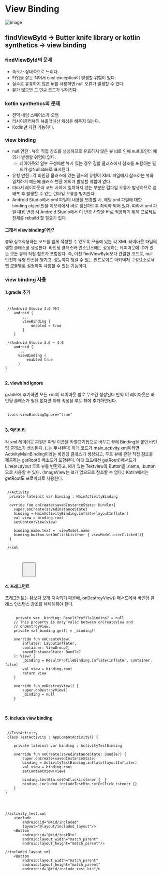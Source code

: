 # View Binding
![image](https://user-images.githubusercontent.com/66052467/150661027-3bd64fd8-df45-41b8-b92b-7284817d8b97.png)

## findViewById -> Butter knife library or kotlin synthetics -> view binding

### findViewById의 문제
- 속도가 상대적으로 느리다.
- 타입을 잘못 적어서 cast exception이 발생할 위험이 있다.
- 실수로 유효하지 않은 id를 사용하면 null 오류가 발생할 수 있다.
- 뷰가 많으면 그 만큼 코드가 길어진다.
### kotlin synthetics의 문제
- 전역 네임 스페이스가 오염
- 리사이클러뷰의 뷰홀더에선 캐싱을 해주지 않는다.
- Kotlin만 지원 가능하다.

### view binding
- null 안전 : 뷰의 직접 참조를 생성하므로 유효하지 않은 뷰 id로 인해 null 포인터 예외가 발생할 위험이 없다.
  - 레이아웃의 일부 구성에만 뷰가 있는 경우 결합 클래스에서 참조를 포함하는 필드가 @Nullable로 표시된다.
- 유형 안전 : 각 바인딩 클래스에 있는 필드의 유형이 XML 파일에서 참조하는 뷰와 일치하기 때문에 
              클래스 변환 예외가 발생할 위험이 없다.
- 따라서 레이아웃과 코드 사이에 일치하지 않는 부분은 컴파일 오류가 발생하므로 앱 배포 후 발생할 수 있는 런타임 오류를 방지한다.
- Android Studio에서 xml 파일의 내용을 변경할 시, 해당 xml 파일에 대한 binding object만을 메모리에서 바로 갱신하도록 최적화 되어 있다.
  따라서 xml 파일 내용 변경 시 Android Studio에서 이 변경 사항을 바로 적용하기 위해 프로젝트 전체를 rebuild 할 필요가 없다.

#### 그래서 view binding이란?

뷰와 상호작용하는 코드를 쉽게 작성할 수 있도록 모듈에 있는 각 XML 레이아웃 파일의 결합 클래스를 생성한다.
바인딩 클래스와 인스턴스에는 상응하는 레이아웃에 ID가 있는 모든 뷰의 직접 참조가 포함된다.
즉, 이전 findViewById보다 간결한 코드로, null 안전과 유형 안전을 챙기고, 성능까지 챙길 수 있는 안드로이드 아키텍처 구성요소로서 
앱 모듈별로 설정하여 사용할 수 있는 기능이다.

### view binding 사용

#### 1.gradle 추가
<pre>
 <code>
 //Android Studio 4.0 이상
    android {
        ...
        viewBinding {
            enabled = true
        }
    }
    
 //Android Studio 3.6 ~ 4.0 
    android {
      ...
      viewBinding {
          enabled true
      }
}
 </code>
</pre>

#### 2. viewbind ignore
gradle에 추가하면 모든 xml이 레이아웃 별로 무조건 생성된다
만약 이 레이아웃은 바인딩 클래스가 필요 없다면 아래 속성을 루트 뷰에 추가하면된다.
<pre>
 <code>
 tools:viewBindingIgnore="true"
 </code>
</pre>

#### 3. 액티비티
각 xml 레이아웃 파일은 파일 이름을 카멜표기법으로 바꾸고 끝에 Binding을 붙인 바인딩 클래스가 생성된다.
(\_는 무시된다)
아래 코드가 main_activity.xml이라면 ActivityMainBinding이라는 바인딩 클래스가 생성되고, 루트 뷰에 관한 직접 참조를
제공하는 getRoot() 메소드가 포함된다. 아래 코드에선 getRoot()메서드가 LinearLayout 루트 뷰를 반환하고,
id가 있는 Textview와 Button을 .name, .button으로 사용할 수 있다. (ImageView는 id가 없으므로 참조할 수 없다.)
Kotlin에서는 getRoot도 프로퍼티로 사용한다.
<pre>
 <code>
 //Activity
  private lateinit var binding : MainActivityBinding
  
  ovrride fun onCreate(savedInstanceState: Bundle){
    super.onCreate(savedInstanceState)
    binding = MainActivityBinding.inflate(layoutInflater)
    val view = binding.root
    setContentView(view)
    
    binding.name.text =  viewModel.name
    binding.button.setOnClickListener { viewModel.userClicked()}
  }
 
 //xml
<LinearLayout ... >
        <TextView android:id="@+id/name" />
        <ImageView android:cropToPadding="true" />
        <Button android:id="@+id/button"
            android:background="@drawable/rounded_button" />
    </LinearLayout>
 </code>
</pre>

#### 4. 프래그먼트
프래그먼트는 뷰보다 오래 지속되기 때문에, onDestroyView() 메서드에서 바인딩 클래스 인스턴스 참조를 해제해줘야 한다.
<pre>
 <code>
     private var _binding: ResultProfileBinding? = null
    // This property is only valid between onCreateView and
    // onDestroyView.
    private val binding get() = _binding!!

    override fun onCreateView(
        inflater: LayoutInflater,
        container: ViewGroup?,
        savedInstanceState: Bundle?
    ): View? {
        _binding = ResultProfileBinding.inflate(inflater, container, false)
        val view = binding.root
        return view
    }

    override fun onDestroyView() {
        super.onDestroyView()
        _binding = null
    }
    
 </code>
</pre>

#### 5. include view binding
<pre>
 <code>
 //TestActivity
 class TestActivity : AppCompatActivity() {

    private lateinit var binding : ActivityTestBinding

    override fun onCreate(savedInstanceState: Bundle?) {
        super.onCreate(savedInstanceState)
        binding = ActivityTestBinding.inflate(layoutInflater)
        val view = binding.root
        setContentView(view)

        binding.testBtn.setOnClickListener {  }
        binding.included.includeTestBtn.setOnClickListener {}
    }
}

 </code>
</pre>
```

//activity_test.xml
    <include
        android:id="@+id/included"
        layout="@layout/included_layout"/>
    <Button
        android:id="@+id/testBtn"
        android:layout_width="match_parent"
        android:layout_height="match_parent"/>
        
//included_layout.xml
    <Button
        android:layout_width="match_parent"
        android:layout_height="match_parent"
        android:id="@+id/include_test_btn"/>
        
```

    
    
